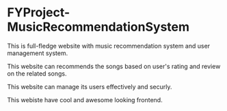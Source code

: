 # FYProject-MusicRecommendationSystem

This is full-fledge website with music recommendation system and user management system. 

This website can recommends the songs based on user's rating and review on the related songs. 

This website can manage its users effectively and securly. 

This webiste have cool and awesome looking frontend. 
